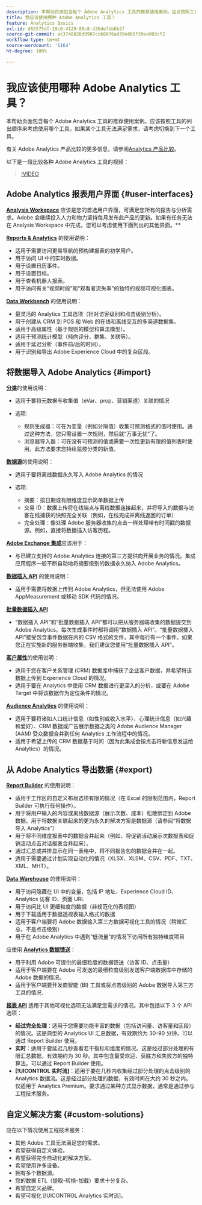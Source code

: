 ```yaml
---
description: 本帮助页面包含每个 Adobe Analytics 工具的推荐使用案例。应该按照工具的列出顺序来考虑使用哪个工具。如果某个工具无法满足需求，请考虑切换到下一个工具。
title: 我应该使用哪种 Adobe Analytics 工具？
feature: Analytics Basics
exl-id: d65575df-19c6-4129-89c8-d36de7bb6b2f
source-git-commit: ac3748826d9907cc68076ad39e865f39ea903cf2
workflow-type: tm+mt
source-wordcount: '1164'
ht-degree: 100%

---
```


# 我应该使用哪种 Adobe Analytics 工具？

本帮助页面包含每个 Adobe Analytics 工具的推荐使用案例。应该按照工具的列出顺序来考虑使用哪个工具。如果某个工具无法满足需求，请考虑切换到下一个工具。

有关 Adobe Analytics 产品比较的更多信息，请参阅[Analytics 产品比较](/help/analyze/get-started/analytics-product-comparison.md)。

以下是一段比较各种 Adobe Analytics 工具的视频：

>[!VIDEO](https://video.tv.adobe.com/v/27220/?quality=12)

## Adobe Analytics 报表用户界面 {#user-interfaces}

**[Analysis Workspace](/help/analyze/analysis-workspace/home.md)** 应该是您的首选用户界面，可满足您所有的报告与分析需求。Adobe 会继续投入人力和物力坚持每月发布此产品的更新。如果有任务无法在 Analysis Workspace 中完成，您可以考虑使用下面列出的其他界面。**

**[Reports &amp; Analytics](/help/analyze/reports-analytics/overview/report-overview.md)** 的使用说明：

* 适用于需要访问更易导航的预构建报表的初学用户。
* 用于访问 UI 中的实时数据。
* 用于设置日历事件。
* 用于设置目标。
* 用于查看机器人报表。
* 用于访问有关“视频时段”和“观看者流失率”的独特的视频可视化图表。

**[Data Workbench](https://experienceleague.adobe.com/docs/data-workbench/using/home.html?lang=zh-Hans)** 的使用说明：

* 最灵活的 Analytics 工具选项（针对访客级别和点击级别分析）。
* 用于创建从 CRM 到 POS 和 Web 的在线和离线交互的多渠道数据集。
* 适用于高级属性（基于规则的模型和算法模型）。
* 适用于预测统计模型（倾向评分、群集、关联等）。
* 适用于延迟分析（事件前/后的时间）。
* 用于识别和导出 Adobe Experience Cloud 中的复杂区段。

## 将数据导入 Adobe Analytics {#import}

**[分类](/help/components/classifications/c-classifications.md)**&#x200B;的使用说明：

* 适用于要将元数据与收集值（eVar、prop、营销渠道）关联的情况
* 选项:

   * 规则生成器：可在为变量（例如分隔值）收集可预测格式的值时使用。通过这种方法，您只需设置一次规则，然后就“万事无忧”了。
   * 浏览器导入器：可在没有可预测的值或需要一次性更新有限的值列表时使用。此方法要求您持续监控分类的新值。

**[数据源](/help/import/data-sources/overview.md)**&#x200B;的使用说明：

* 适用于要将离线数据永久写入 Adobe Analytics 的情况
* 选项:

   * 摘要：按日期或有限维度显示简单数据上传
   * 交易 ID：数据上传将在线端点与离线数据连接起来，并将导入的数据与访客在线捕获的快照完全关联（例如，在线完成并离线返回的订单）
   * 完全处理：像处理 Adobe 服务器收集的点击一样处理带有时间戳的数据源。例如，直接将数据插入访客历程。

**[Adobe Exchange 集成](https://www.adobeexchange.com/experiencecloud.html)**&#x200B;应该用于：

* 与已建立支持的 Adobe Analytics 连接的第三方提供商开展业务的情况。集成应用程序一般不断自动地将摘要级别的数据永久纳入 Adobe Analytics。

**[数据插入 API](/help/import/c-data-insertion-api/c-data-insertion-api.md)** 的使用说明：

* 适用于需要将数据上传到 Adobe Analytics，但无法使用 Adobe AppMeasurement 或移动 SDK 代码的情况。

**[批量数据插入 API](https://www.adobe.io/apis/experiencecloud/analytics/docs.html#!AdobeDocs/analytics-2.0-apis/master/bdia.md)**

* “数据插入 API”和“批量数据插入 API”都可以把从服务器端收集的数据提交到 Adobe Analytics。每次生成事件时都将调用“数据插入 API”。“批量数据插入 API”接受包含事件数据在内的 CSV 格式的文件，其中每行有一个事件。如果您正在实施新的服务器端收集，我们建议您使用“批量数据插入 API”。

**[客户属性](https://experienceleague.adobe.com/docs/core-services/interface/customer-attributes/attributes.html?lang=zh-Hans)**&#x200B;的使用说明：

* 适用于您在客户关系管理 (CRM) 数据库中捕获了企业客户数据，并希望将该数据上传到 Experience Cloud 的情况。
* 适用于要在 Analytics 中使用 CRM 数据进行更深入的分析，或要在 Adobe Target 中将该数据作为定位条件的情况。

**[Audience Analytics](/help/integrate/c-audience-analytics/mc-audiences-aam.md)** 的使用说明：

* 适用于要将诸如人口统计信息（如性别或收入水平）、心理统计信息（如兴趣和爱好）、CRM 数据或广告展示数据之类的 Adobe Audience Manager (AAM) 受众数据合并到任何 Analytics 工作流程中的情况。
* 适用于希望上传的 CRM 数据基于时间（因为此集成会按点击将新信息发送给 Analytics）的情况。

## 从 Adobe Analytics 导出数据 {#export}

**[Report Builder](/help/analyze/report-builder/home.md)** 的使用说明：

* 适用于工作区的自定义布局选项有限的情况（在 Excel 的限制范围内，Report Builder 可执行任何操作）。
* 用于将用户输入的内容或离线数据源（展示次数、成本）松散绑定到 Adobe 数据。用于将数据关联起来的更为永久的解决方案是数据源（请参阅“将数据导入 Analytics”） 
* 用于将不同维度报表中的数据合并起来（例如，将促销活动展示次数报表和促销活动点击对话报表合并起来）。
* 通过汇总或并排显示在同一表格中，将不同报告包的数据合并在一起。
* 适用于需要通过计划实现自动化的情况（XLSX、XLSM、CSV、PDF、TXT、XML、MHT）。

**[Data Warehouse](/help/export/data-warehouse/data-warehouse.md)** 的使用说明：

* 用于访问隐藏在 UI 中的变量，包括 IP 地址、Experience Cloud ID、Analytics 访客 ID、页面 URL
* 用于访问比 UI 更细粒度的数据（非规范化的表视图）
* 用于下载适用于数据透视表输入格式的数据
* 适用于客户端要将 Adobe 数据输入第三方数据可视化工具的情况（稍微汇总，不是点击级别）
* 用于在 Adobe Analytics 中遇到“低流量”的情况下访问所有独特维度项目

应使用 **[Analytics 数据馈送](/help/export/analytics-data-feed/c-df-contents/datafeeds-contents.md)**：

* 用于利用 Adobe 可提供的最细粒度的数据馈送（访客 ID、点击量）
* 适用于客户端要在 Adobe 可发送的最细粒度级别发送客户端数据库中存储的 Adobe 数据的情况。
* 适用于客户端要开发商智能 (BI) 工具或将点击级别的 Adobe 数据导入第三方工具的情况.

**[报表 API](https://www.adobe.io/apis/experiencecloud/analytics/docs.html#!AdobeDocs/analytics-2.0-apis/master/reporting-guide.md)** 适用于其他可视化选项无法满足您需求的情况。其中包括以下 3 个 API 选项：

* **经过完全处理**：适用于您需要功能丰富的数据（包括访问量、访客量和区段）的情况。这是典型的 Analytics UI 汇总数据，有效期约为 30-90 分钟。可以通过 Report Builder 使用。
* **实时**：适用于要延迟几秒查看若干指标和维度的情况。这是经过部分处理的有限汇总数据，有效期约为 30 秒。其中包含最受欢迎、获胜方和失败方的独特算法。可以通过 Report Builder 使用。
* **[!UICONTROL 实时流]**：适用于要在几秒内收集经过部分处理的点击级别的 Analytics 数据流。这是经过部分处理的数据，有效时间在大约 30 秒之内。仅适用于 Analytics Premium。要求通过某种方式显示数据，通常是通过参与工程技术服务。

## 自定义解决方案 {#custom-solutions}

应在以下情况使用工程技术服务：

* 其他 Adobe 工具无法满足您的需求。
* 希望获得自定义体验。
* 希望获得完全自动化的解决方案。
* 希望使用许多设备。
* 拥有多个数据源。
* 您的数据 ETL（提取-转换-加载）要求十分复杂。
* 希望自定义品牌。
* 希望可视化 [!UICONTROL Analytics 实时流]。
